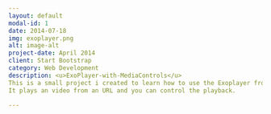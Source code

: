 ```yaml
---
layout: default
modal-id: 1
date: 2014-07-18
img: exoplayer.png
alt: image-alt
project-date: April 2014
client: Start Bootstrap
category: Web Development
description: <u>ExoPlayer-with-MediaControls</u>
This is a small project i created to learn how to use the Exoplayer from Google.
It plays an video from an URL and you can control the playback.

---
```

